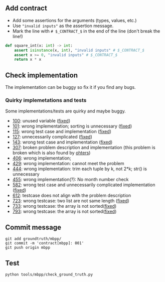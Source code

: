 ## Add contract

- Add some assertions for the arguments (types, values, etc.)
- Use `"invalid inputs"` as the assertion message.
- Mark the line with `# $_CONTRACT_$` in the end of the line (don't break the line!)

```python
def square_int(x: int) -> int:
    assert isinstance(x, int), "invalid inputs" # $_CONTRACT_$
    assert x >= 0, "invalid inputs" # $_CONTRACT_$
    return x * x
```

## Check implementation

The implementation can be buggy so fix it if you find any bugs.

### Quirky implemetations and tests

Some implementations/tests are quirky and maybe buggy.

- [100](100.py): unused variable ([fixed](https://github.com/evalplus/evalplus/commit/9ff4fd361dc4a340d30d37f5d0649b4b43d33462))
- [101](101.py): wrong implementation; sorting is unnecessary ([fixed](https://github.com/evalplus/evalplus/commit/67c744d4b124090000d80217a7f7a1dee0d82b55))
- [115](115.py): wrong test case and implementation ([fixed](https://github.com/evalplus/evalplus/commit/56013c437ce689cfca6c7e98e4185577edc6b450))
- [127](127.py): unnecessarily complicated ([fixed](https://github.com/evalplus/evalplus/commit/410a932afedb2a0568aa5ef68b2df83aa35e7c1e))
- [143](143.py): wrong test case and implementation ([fixed](https://github.com/evalplus/evalplus/commit/9c189569ea363ed4b7fc960c0dc617c85fea143f))
- [307](307.py): broken problem description and implementation (this problem is broken which is also found by [ohters](https://www.youtube.com/watch?v=AQTgq-pDjy8))
- [406](406.py): wrong implementation;
- [429](429.py): wrong implementation: cannot meet the problem
- [444](444.py): wrong implementation: trim each tuple by k, not 2*k; str() is unnecessary
- [455](455.py): wrong implementation(?): No month number check
- [582](582.py): wrong test case and unnecessarily complicated implementation ([fixed](https://github.com/evalplus/evalplus/commit/0b34c263f36fde2997b87951f953585fb01c5267))
- [612](612.py): testcase does not align with the problem description 
- [723](723.py): wrong testcase: two list are not same length ([fixed](https://github.com/evalplus/evalplus/commit/90330578fb5913a13d224a7df92dc2d2dc70c77a))
- [733](733.py): wrong testcase: the array is not sorted([fixed](https://github.com/evalplus/evalplus/commit/47336f5404a282208e4673a5ffb7548b8dd65c04))
- [793](793.py): wrong testcase: the array is not sorted([fixed](https://github.com/evalplus/evalplus/commit/f0470f6ee59e7ac918ebc2c93177635f1a3451b6))

## Commit message

```shell
git add groundtruth/mbpp/
git commit -m 'contract[mbpp]: 001'
git push origin mbpp
```

## Test

```shell
python tools/mbpp/check_ground_truth.py
```
